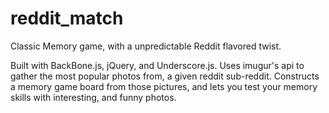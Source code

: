 reddit_match
============

Classic Memory game, with a unpredictable Reddit flavored twist.


Built with BackBone.js, jQuery, and Underscore.js.
Uses imugur's api to gather the most popular photos from, a given reddit sub-reddit.
Constructs a memory game board from those pictures, and lets you test your memory skills with interesting, 
and funny photos.  
